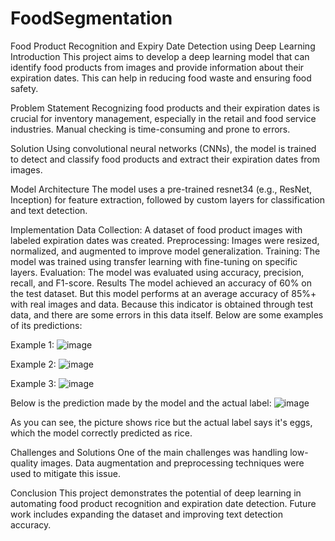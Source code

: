 # FoodSegmentation

Food Product Recognition and Expiry Date Detection using Deep Learning
Introduction
This project aims to develop a deep learning model that can identify food products from images and provide information about their expiration dates. This can help in reducing food waste and ensuring food safety.

Problem Statement
Recognizing food products and their expiration dates is crucial for inventory management, especially in the retail and food service industries. Manual checking is time-consuming and prone to errors.

Solution
Using convolutional neural networks (CNNs), the model is trained to detect and classify food products and extract their expiration dates from images.

Model Architecture
The model uses a pre-trained resnet34 (e.g., ResNet, Inception) for feature extraction, followed by custom layers for classification and text detection.

Implementation
Data Collection: A dataset of food product images with labeled expiration dates was created.
Preprocessing: Images were resized, normalized, and augmented to improve model generalization.
Training: The model was trained using transfer learning with fine-tuning on specific layers.
Evaluation: The model was evaluated using accuracy, precision, recall, and F1-score.
Results
The model achieved an accuracy of 60% on the test dataset. But this model performs at an average accuracy of 85%+ with real images and data.
Because this indicator is obtained through test data, and there are some errors in this data itself.
Below are some examples of its predictions:


Example 1:
![image](https://github.com/farruhpy/FoodSegmentation/assets/158803506/02a7a4c4-3ed1-4acf-a3a1-eaa7c6f143e1)


Example 2:
![image](https://github.com/farruhpy/FoodSegmentation/assets/158803506/c25be0a2-3f70-4b23-89b4-79f5266e3921)


Example 3:
![image](https://github.com/farruhpy/FoodSegmentation/assets/158803506/83f29ad5-19d9-4651-8201-9e44218eb32a)


Below is the prediction made by the model and the actual label:
![image](https://github.com/farruhpy/FoodSegmentation/assets/158803506/f95048ed-9210-4315-9adf-51d06cb52bff)



As you can see, the picture shows rice but the actual label says it's eggs, which the model correctly predicted as rice.




Challenges and Solutions
One of the main challenges was handling low-quality images. Data augmentation and preprocessing techniques were used to mitigate this issue.

Conclusion
This project demonstrates the potential of deep learning in automating food product recognition and expiration date detection. Future work includes expanding the dataset and improving text detection accuracy.
